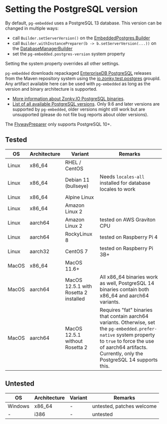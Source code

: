 # Setting the PostgreSQL version

By default, `pg-embedded` uses a PostgreSQL 13 database. This version can be changed in multiple ways:

- call `Builder.setServerVersion()` on the [EmbeddedPostgres.Builder](apidocs/de.softwareforge.testing.postgres/de/softwareforge/testing/postgres/embedded/EmbeddedPostgres.Builder.html)
- call `Builder.withInstancePreparer(b -> b.setServerVersion(...))` on the [DatabaseManagerBuilder](apidocs/de.softwareforge.testing.postgres/de/softwareforge/testing/postgres/embedded/DatabaseManager.Builder.html)
- set the `pg-embedded.postgres-version` system property

Setting the system property overrides all other settings.

`pg-embedded` downloads repackaged [EnterpriseDB PostgreSQL](https://www.enterprisedb.com/download-postgresql-binaries) releases from the Maven repository system using the [io.zonky.test.postgres](https://search.maven.org/search?q=g:io.zonky.test.postgres) groupId. Any artifact available here can be used with `pg-embedded` as long as the version and binary architecture is supported.

* [More information about Zonky.IO PostgreSQL binaries](https://github.com/zonkyio/embedded-postgres-binaries).
* [List of all available PostgreSQL versions](https://mvnrepository.com/artifact/io.zonky.test.postgres/embedded-postgres-binaries-bom). Only 9.6 and later versions are supported by `pg-embedded`, older versions might still work but are unsupported (please do not file bug reports about older versions).

The [FlywayPreparer](apidocs/de.softwareforge.testing.postgres/de/softwareforge/testing/postgres/embedded/FlywayPreparer.html) only supports PostgreSQL 10+.

## Tested

| OS | Architecture | Variant | Remarks |
|----|--------------|--------------|---------|
| Linux | x86_64 | RHEL / CentOS   |         |
| Linux | x86_64 | Debian 11 (bullseye) | Needs `locales-all` installed for database locales to work |
| Linux | x86_64 | Alpine Linux | |
| Linux | x86_64 | Amazon Linux 2  |         |
| Linux | aarch64 | Amazon Linux 2 | tested on AWS Graviton CPU |
| Linux | aarch64 | RockyLinux 8 | tested on Raspberry Pi 4 |
| Linux | aarch32 | CentOS 7 | tested on Raspberry Pi 3B+ |
| MacOS | x86_64 | MacOS 11.6+ | |
| MacOS | aarch64 | MacOS 12.5.1 with Rosetta 2 installed | All x86_64 binaries work as well, PostgreSQL 14 binaries contain both x86_64 and aarch64 variants. |
| MacOS | aarch64 | MacOS 12.5.1 without Rosetta 2 | Requires "fat" binaries that contain aarch64 variants. Otherwise, set the `pg-embedded.prefer-native` system property to `true` to force the use of aarch64 artifacts. Currently, only the PostgreSQL 14 supports this. |

## Untested

| OS | Architecture | Variant | Remarks |
|----|--------------|--------------|---------|
| Windows | x86_64 | - | untested, patches welcome |
| - | i386 | - | untested |
